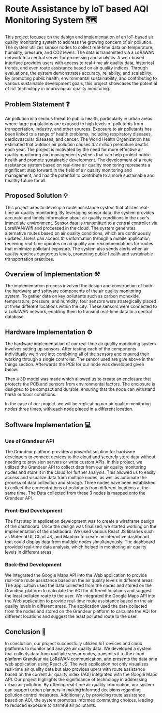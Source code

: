 # Route Assistance by IoT based AQI Monitoring System 🗺️

This project focuses on the design and implementation of an IoT-based air quality monitoring system to address the growing concern of air pollution. The system utilizes sensor nodes to collect real-time data on temperature, humidity, pressure, and CO2 levels. The data is transmitted via a LoRaWAN network to a central server for processing and analysis. A web-based interface provides users with access to real-time air quality data, historical trends, and even route assistance based on air quality indices. Through evaluations, the system demonstrates accuracy, reliability, and scalability. By promoting public health, environmental sustainability, and contributing to various sustainable development goals, this project showcases the potential of IoT technology in improving air quality monitoring.

## Problem Statement ❓
Air pollution is a serious threat to public health, particularly in urban areas where large populations are exposed to high levels of pollutants from transportation, industry, and other sources. Exposure to air pollutants has been linked to a range of health problems, including respiratory diseases, cardiovascular diseases, and cancer. The World Health Organization has estimated that outdoor air pollution causes 4.2 million premature deaths each year.
The project is motivated by the need for more effective air quality monitoring and management systems that can help protect public health and promote sustainable development. The development of a route assistance system based on real-time air quality monitoring represents a significant step forward in the field of air quality monitoring and management, and has the potential to contribute to a more sustainable and healthy future for all.

## Proposed Solution 💡
This project aims to develop a route assistance system that utilizes real-time air quality monitoring. By leveraging sensor data, the system provides accurate and timely information about air quality conditions in the user's immediate environment. Sensor data is transmitted to a central controller via LoraWAN/Wifi and processed in the cloud. The system generates alternative routes based on air quality conditions, which are continuously updated. Users can access this information through a mobile application, receiving real-time updates on air quality and recommendations for routes that minimize pollutant exposure. The system also sends alerts when air quality reaches dangerous levels, promoting public health and sustainable transportation practices.

## Overview of Implementation ⚒️
The implementation process involved the design and construction of both the hardware and software components of the air quality monitoring system. To gather data on key pollutants such as carbon monoxide, temperature, pressure, and humidity, four sensors were strategically placed at three different locations within the city. These sensors were connected to a LoRaWAN network, enabling them to transmit real-time data to a central database.

## Hardware Implementation ⚙️
The hardware implementation of our real-time air quality monitoring system involves setting up sensors. After testing each of the components individually we dived into combining all of the sensors and ensured their working through a single controller. The sensor used are give above in the things section.
Afterwards the PCB for our node was developed given below:

Then a 3D model was made which allowed us to create an enclosure that protects the PCB and sensors from environmental factors. The enclosure is designed to be compact and durable, ensuring that the node can withstand harsh outdoor conditions.

In the case of our project, we will be replicating our air quality monitoring nodes three times, with each node placed in a different location.


## Software Implementation 💻
  ### Use of Grandeur API
The Grandeur platform provides a powerful solution for hardware developers to connect devices to the cloud and securely store data without needing to provision servers or write custom APIs. In this project, we utilized the Grandeur API to collect data from our air quality monitoring nodes and store it in the cloud for further analysis. This allowed us to easily access and visualize data from multiple nodes, as well as automate the process of data collection and storage. Three nodes have been established to collect the concentrations of pollutants from different locations at the same time. The Data collected from these 3 nodes is mapped onto the Grandeur API.

  ### Front-End Development
The first step in application development was to create a wireframe design of the dashboard. Once the design was finalized, we started working on the implementation of the dashboard. We used various React JS libraries such as Material UI, Chart JS, and Mapbox to create an interactive dashboard that could display data from multiple nodes simultaneously. The dashboard provided real-time data analysis, which helped in monitoring air quality levels in different areas

  ### Back-End Development
We integrated the Google Maps API into the Web application to provide real-time route assistance based on the air quality levels in different areas. The application used the data collected from the nodes and stored on the Grandeur platform to calculate the AQI for different locations and suggest the least polluted route to the user.
We integrated the Google Maps API into the Web application to provide real-time route assistance based on the air quality levels in different areas. The application used the data collected from the nodes and stored on the Grandeur platform to calculate the AQI for different locations and suggest the least polluted route to the user.

## Conclusion 🎯
In conclusion, our project successfully utilized IoT devices and cloud platforms to monitor and analyze air quality data. We developed a system that collects data from multiple sensor nodes, transmits it to the cloud platform Grandeur via LoRaWAN communication, and presents the data on a web application using React JS. The web application not only visualizes real-time air quality data but also provides users with route assistance based on the current air quality index (AQI) integrated with the Google Maps API.
Our project highlights the significance of technology in addressing urban air pollution. By offering real-time air quality information, our system can support urban planners in making informed decisions regarding pollution control measures. Additionally, by providing route assistance based on AQI, the system promotes informed commuting choices, leading to reduced exposure to harmful air pollutants.
